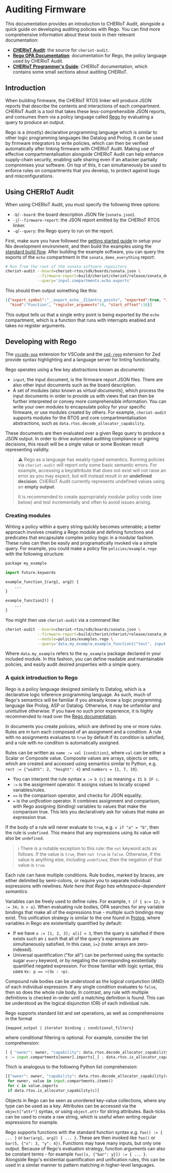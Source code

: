 # Auditing Firmware

This documentation provides an introduction to CHERIoT Audit, alongside a quick guide on developing auditing policies with Rego.
You can find more comprehensive information about these tools in their relevant documentation:
 - [**CHERIoT Audit**](https://github.com/CHERIoT-Platform/cheriot-audit/blob/main/README.md): the source for `cheriot-audit`.
 - [**Rego OPA Documentation**](https://www.openpolicyagent.org/docs/latest/policy-language/): documentation for Rego, the policy language used by CHERIoT Audit.
 - [**CHERIoT Programmer's Guide**](https://cheriot.org/book/): CHERIoT documentation, which contains some small sections about auditing CHERIoT.

## Introduction

When building firmware, the CHERIoT RTOS linker will produce JSON reports that describe the contents and interactions of each compartment.
CHERIoT Audit is a tool that takes these less-comprehensible JSON reports, and consumes them via a policy language called [Rego][] by evaluating a query to produce an output.

[Rego]: https://www.openpolicyagent.org/docs/latest/policy-language/

Rego is a (mostly) declarative programming language which is similar to other logic programming languages like Datalog and Prolog.
It can be used by firmware integrators to write policies, which can then be verified automatically after linking firmware with CHERIoT Audit.
Making use of effective compartmentalisation alongside CHERIoT Audit can help enhance supply-chain security, enabling safe sharing even if an attacker partially compromises your software.
On top of this, it can simultaneously be used to enforce rules on compartments that you develop, to protect against bugs and misconfigurations.

## Using CHERIoT Audit

When using CHERIoT Audit, you must specify the following three options:
 - `-b`/`--board`: the board description JSON file (`sonata.json`).
 - `-j`/`--firmware-report`: the JSON report emitted by the CHERIoT RTOS linker.
 - `-q`/`--query`: the Rego query to run on the report.

First, make sure you have followed the [getting started guide][] to setup your Nix development environment, and then build the examples using the [standard build flow][].
After building the example software, you can query the exports of the `echo` compartment in the `sonata_demo_everything` report:

[getting started guide]: ../doc/getting-started.md
[standard build flow]: ../doc/exploring-cheriot-rtos.md#build-system

```sh
# Run from the root of the sonata-software repository
cheriot-audit --board=cheriot-rtos/sdk/boards/sonata.json \
              --firmware-report=build/cheriot/cheriot/release/sonata_demo_everything.json \
              --query='input.compartments.echo.exports'
```

This should then output something like this:
```json
[{"export_symbol":"__export_echo__Z11entry_pointv", "exported":true, "interrupt_status":"enabled",
  "kind":"Function", "register_arguments":0, "start_offset":16}]
```
This output tells us that a single entry point is being exported by the `echo` compartment, which is a function that runs with interrupts enabled and takes no register arguments.

## Developing with Rego

The [`vscode-opa`](https://www.openpolicyagent.org/integrations/vscode-opa/) extension for VSCode and the [`zed-rego`][] extension for Zed provide syntax highlighting and a language server for linting functionality.

[`vscode-opa`]: https://www.openpolicyagent.org/integrations/vscode-opa/
[`zed-rego`]: https://github.com/StyraInc/zed-rego

Rego operates using a few key abstractions known as *documents*:
- `input`, the input document, is the firmware report JSON files. There are also other input documents such as the board description.
- A set of modules (also known as *virtual documents*), which process the input documents in order to provide us with views that can then be further interpreted or convey more comprehensible information.
You can write your own modules to encapsulate policy for your specific firmware, or use modules created by others.
For example, `cheriot-audit` supports modules for the RTOS and core compartmentalisation abstractions, such as `data.rtos.decode_allocator_capability`.

These documents are then evaluated over a given Rego query to produce a JSON output.
In order to drive automated auditing compliance or signing decisions, this result will be a single value or some Boolean result representing validity.

> ⚠️ Rego as a language has weakly-typed semantics.
> Running policies via `cheriot-audit` will report only some basic semantic errors.
> For example, accessing a key/attribute that does not exist will not raise an error as you may expect, but will instead result in an **undefined decision**.
> CHERIoT Audit currently represents undefined values using an **empty output**.
>
> It is recommended to create appropriately modular policy code (see below) and test incrementally and often to avoid issues arising.

### Creating modules

Writing a policy within a query string quickly becomes untenable; a better approach involves creating a Rego module and defining functions and predicates that encapsulate complex policy logic in a modular fashion.
These rules can then be easily and programatically invoked via a simple query.
For example, you could make a policy file `policies/example.rego` with the following structure:

```python  # This is Rego, not Python, but we at least get a tiny bit of highlighting
package my_example

import future.keywords

example_function_1(arg1, arg2) {
    ...
}

example_function2() {
    ...
}
```
You might then use `cheriot-audit` via a command like:
```sh
cheriot-audit --board=cheriot-rtos/sdk/boards/sonata.json \
              --firmware-report=build/cheriot/cheriot/release/sonata_demo_everything.json \
              --module=policies/examples.rego \
              --query='data.my_example.example_function1("test", input.compartments)'
```
Where `data.my_example` refers to the `my_example` package declared in your included module.
In this fashion, you can define readable and maintainable policies, and easily audit desired properties with a simple query.

### A quick introduction to Rego

Rego is a policy language designed similarly to Datalog, which is a declarative logic inference programming language.
As such, much of Rego's semantics will be familiar if you already know a logic programming language like Prolog, ASP or Datalog.
Otherwise, it may be unfamiliar and unintuitive otherwise.
If you have no such prior experience, it is highly recommended to read over the [Rego documentation][].

[Rego documentation]: https://www.openpolicyagent.org/docs/latest/policy-language/

In documents you create *policies*, which are defined by one or more *rules*.
Rules are in turn each composed of an assignment and a condition.
A rule with no assignments evaluates to `true` by default if its condition is satisfied, and a rule with no condition is automatically assigned.

Rules can be written as `name := val {condition}`, where `val` can be either a Scalar or Composite value.
Composite values are arrays, objects or sets, which are created and accessed using semantics similar to Python, e.g. `rect := {"width": 2, "height": 4}` and `numbers = {1, 7, 19}`.
- You can interpret the rule syntax `a := b {c}` as meaning `a IS b IF c`.
- `:=` is the assignment operator.
It assigns values to locally scoped variables/rules.
- `==` is the comparison operator, and checks for JSON equality.
- `=` is the *unification* operator.
It combines assignment and comparison, with Rego assigning (binding) variables to values that make the comparison true.
This lets you declaratively ask for values that make an expression true.

If the body of a rule will never evaluate to `true`, e.g. `v if "a" = "b"`, then the rule is `undefined`.
This means that any expressions using its value will also be `undefined`.

> ℹ️ There is a notable exception to this rule: the `not` keyword acts as follows.
> If the value is `true`, then `not true` is `false`.
Otherwise, if the value is anything else, *including `undefined`*, then the negation of that value is `true`.

Each rule can have multiple conditions.
Rule bodies, marked by braces, are either delimited by semi-colons, or require you to separate individual expressions with newlines.
*Note here that Rego has whitespace-dependent semantics*.


Variables can be freely used to define rules. For example, `t if { a:= 12; b := 34; b > a}`.
When evaluating rule bodies, OPA searches for any variable bindings that make all of the expressions true - multiple such bindings may exist.
This unification strategy is similar to the one found in [Prolog][], where variables in Rego are existentially quantified by default:
- If we have `a := [1, 2, 3]; a[i] = 3`, then the query is satisfied if there exists such an `i` such that all of the query's expressions are simultaneously satisfied.
In this case, `i=2` (note: arrays are zero-indexed).
- Universal quantification ("for all") can be performed using the syntactic sugar `every` keyword, or by negating the corresponding existentially quantified negated expression. For those familiar with logic syntax, this uses `∀x: p == ¬(∃x : ¬p)`.

[Prolog]: https://www.dai.ed.ac.uk/groups/ssp/bookpages/quickprolog/node12.html

Compound rule bodies can be understood as the logical conjunction (AND) of each individual expression.
If any single condition evaluates to `false`, then so does the whole rule body.
In contrast, any rule with multiple definitions is checked in-order until a matching definition is found.
This can be understood as the logical disjunction (OR) of each individual rule.

Rego supports standard list and set operations, as well as comprehensions in the format
```
{mapped_output | iterator binding ; conditional_filters}
````
where conditional filtering is optional.
For example, consider the list comprehension:
```python  # This is Rego, not python, but it gives us some syntax highlighting
[ { "owner": owner, "capability": data.rtos.decode_allocator_capability(c) } |
c := input.compartments[owner].imports[_] ; data.rtos.is_allocator_capability(c) ]
```
Thich is analogous to the following Python list comprehension:
```python
[{"owner": owner, "capability": data.rtos.decode_allocator_capability(c)}
 for owner, value in input.compartments.items()
 for c in value.imports
 if data.rtos.is_allocator_capability(c)]
```

Objects in Rego can be seen as unordered key-value collections, where any type can be used as a key.
Attributes can be accessed via the `object["attr"]` syntax, or using `object.attr` for string attributes.
Back-ticks can be used to create a raw string, which is useful when writing regular expressions for example.

Rego supports functions with the standard function syntax e.g. `foo() := { ... }` or `bar(arg1, arg2) { ... }`.
These are then invoked like `foo()` or `bar(5, {"x": 3, "y": 4})`. Functions may have many inputs, but only one output.
Because of Rego's evaluation strategy, function arguments can also be constant terms - for example `foo([x, {"bar": y}]) := { ... }`.
Alongside Rego's existential quantification and unification rules, this can be used in a similar manner to pattern matching in higher-level languages.
